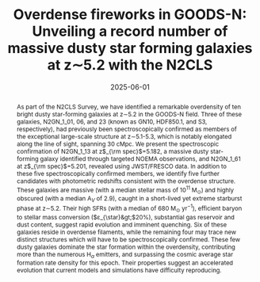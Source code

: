 ---
title: "Overdense fireworks in GOODS-N: Unveiling a record number of massive dusty star forming galaxies at z$\\sim$5.2 with the N2CLS"
collection: "publications"
category: "co_papers"
permalink: /publications/2025arXiv250615322L
link: https://ui.adsabs.harvard.edu/abs/2025arXiv250615322L/abstract
date: 2025-06-01
venue: "arXiv e-prints"
citation: "Paliwal, A., De Petris, M., Ferragamo, A., et al. (2025), Astronomy and Astrophysics, 698, A2."
abstract: "As part of the N2CLS Survey, we have identified a remarkable overdensity of ten bright dusty star-forming galaxies at z$\\sim$5.2 in the GOODS-N field. Three of these galaxies, N2GN_1_01, 06, and 23 (known as GN10, HDF850.1, and S3, respectively), had previously been spectroscopically confirmed as members of the exceptional large-scale structure at z$\\sim$5.1-5.3, which is notably elongated along the line of sight, spanning 30 cMpc. We present the spectroscopic confirmation of N2GN_1_13 at z$_{\\rm spec}$=5.182, a massive dusty star-forming galaxy identified through targeted NOEMA observations, and N2GN_1_61 at z$_{\\rm spec}$=5.201, revealed using JWST/FRESCO data. In addition to these five spectroscopically confirmed members, we identify five further candidates with photometric redshifts consistent with the overdense structure. These galaxies are massive (with a median stellar mass of 10$^{11}$ M$_{\\odot}$) and highly obscured (with a median A$_V$ of 2.9), caught in a short-lived yet extreme starburst phase at z$\\sim$5.2. Their high SFRs (with a median of 680 M$_{\\odot}$ yr$^{-1}$), efficient baryon to stellar mass conversion ($ε_{\\star}&gt;$20%), substantial gas reservoir and dust content, suggest rapid evolution and imminent quenching. Six of these galaxies reside in overdense filaments, while the remaining four may trace new distinct structures which will have to be spectroscopically confirmed. These few dusty galaxies dominate the star formation within the overdensity, contributing more than the numerous H$_α$ emitters, and surpassing the cosmic average star formation rate density for this epoch. Their properties suggest an accelerated evolution that current models and simulations have difficulty reproducing."
---